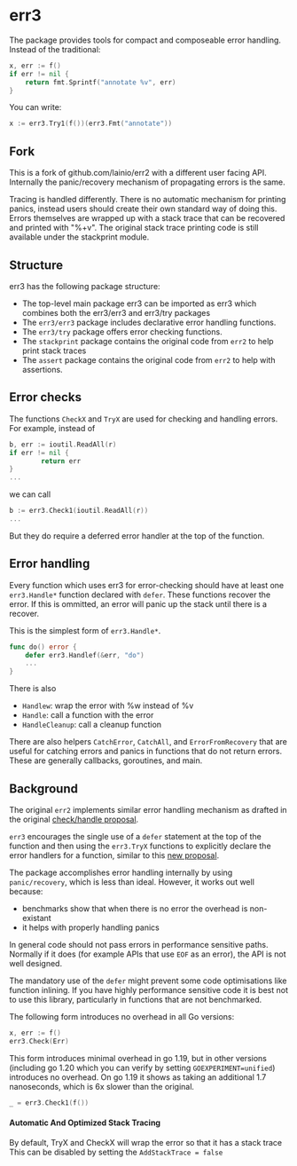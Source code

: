 # err3

The package provides tools for compact and composeable error handling.
Instead of the traditional:

``` go
x, err := f()
if err != nil {
	return fmt.Sprintf("annotate %v", err)
}
```

You can write:

``` go
x := err3.Try1(f())(err3.Fmt("annotate"))
```

## Fork

This is a fork of github.com/lainio/err2 with a different user facing API.
Internally the panic/recovery mechanism of propagating errors is the same.

Tracing is handled differently.
There is no automatic mechanism for printing panics, instead users should create
their own standard way of doing this.
Errors themselves are wrapped up with a stack trace that can be recovered
and printed with "%+v".
The original stack trace printing code is still available under the stackprint module.


## Structure

err3 has the following package structure:
- The top-level main package err3 can be imported as err3 which combines both the err3/err3 and err3/try packages
- The `err3/err3` package includes declarative error handling functions.
- The `err3/try` package offers error checking functions.
- The `stackprint` package contains the original code from `err2` to help print stack traces
- The `assert` package contains the original code from `err2` to help with assertions.


## Error checks

The functions `CheckX` and `TryX` are used for checking and handling errors.
For example, instead of

```go
b, err := ioutil.ReadAll(r)
if err != nil {
        return err
}
...
```

we can call

```go
b := err3.Check1(ioutil.ReadAll(r))
...
```

But they do require a deferred error handler at the top of the function.


## Error handling

Every function which uses err3 for error-checking should have at least one
`err3.Handle*` function declared with `defer`. These functions recover the error. If this is ommitted, an error will panic up the stack until there is a recover.

This is the simplest form of `err3.Handle*`.

```go
func do() error {
	defer err3.Handlef(&err, "do")
	...
}
```

There is also
* `Handlew`: wrap the error with %w instead of %v
* `Handle`: call a function with the error
* `HandleCleanup`: call a cleanup function

There are also helpers `CatchError`, `CatchAll`, and `ErrorFromRecovery` that are useful for catching errors and panics in functions that do not return errors. These are generally callbacks, goroutines, and main.


## Background

The original `err2` implements similar error handling mechanism as drafted in the original
[check/handle
proposal](https://go.googlesource.com/proposal/+/master/design/go2draft-error-handling-overview.md).

`err3` encourages the single use of a `defer` statement at the top of the function and then using the `err3.TryX` functions to explicitly declare the error handlers for a function, similar to this [new proposal](https://github.com/golang/go/issues/55026). 

The package accomplishes error handling internally by using `panic/recovery`, which is less than ideal.
However, it works out well because:

* benchmarks show that when there is no error the overhead is non-existant
* it helps with properly handling panics

In general code should not pass errors in performance sensitive paths. Normally if it does (for example APIs that use `EOF` as an error), the API is not well designed.

The mandatory use of the `defer` might prevent some code optimisations like function inlining.
If you have highly performance sensitive code it is best not to use this library, particularly in functions that are not benchmarked.

The following form introduces no overhead in all Go versions:

``` go
x, err := f()
err3.Check(Err)
```

This form introduces minimal overhead in go 1.19, but in other versions (including go 1.20 which you can verify by setting `GOEXPERIMENT=unified`) introduces no overhead.
On go 1.19 it shows as taking an additional 1.7 nanoseconds, which is 6x slower than the original.

``` go
_ = err3.Check1(f())
```

#### Automatic And Optimized Stack Tracing

By default, TryX and CheckX will wrap the error so that it has a stack trace
This can be disabled by setting the `AddStackTrace = false`
